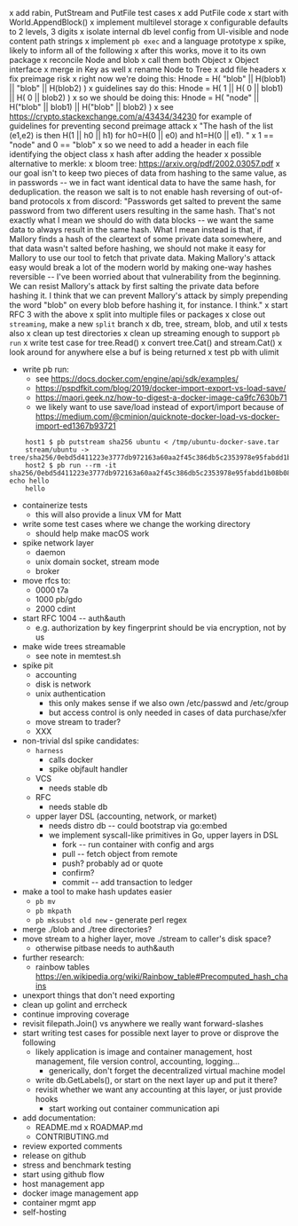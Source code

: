 x add rabin, PutStream and PutFile test cases
x add PutFile code 
    x start with World.AppendBlock()
x implement multilevel storage
    x configurable defaults to 2 levels, 3 digits
    x isolate internal db level config from UI-visible and node
      content path strings
x implement `pb exec` and a language prototype 
  x spike, likely to inform all of the following
  x after this works, move it to its own package
x reconcile Node and blob
  x call them both Object
    x Object interface
  x merge in Key as well
x rename Node to Tree
x add file headers
x fix preimage risk 
    x right now we're doing this: Hnode = H(             "blob" || H(blob1) ||   "blob" || H(blob2) )
    x guidelines say do this:     Hnode = H(   1    || H(  0    ||   blob1) || H(  0    ||   blob2) )
    x so we should be doing this: Hnode = H( "node" || H("blob" ||   blob1) || H("blob" ||   blob2) )
    x see https://crypto.stackexchange.com/a/43434/34230 for example
      of guidelines for preventing second preimage attack
        x "The hash of the list (e1,e2) is then H(1 || h0 || h1) for h0=H(0 || e0) and h1=H(0 || e1). "
        x 1 == "node" and 0 == "blob"
    x so we need to add a header in each file identifying the object class
      x hash after adding the header
x possible alternative to merkle:
    x bloom tree: https://arxiv.org/pdf/2002.03057.pdf
x our goal isn't to keep two pieces of data from hashing to the same
  value, as in passwords -- we in fact want identical data to have the
  same hash, for deduplication.  the reason we salt is to not enable
  hash reversing of out-of-band protocols
    x from discord: "Passwords get salted to prevent the same password
      from two different users resulting in the same hash.  That's not
      exactly what I mean we should do with data blocks -- we want the
      same data to always result in the same hash.  What I mean
      instead is that, if Mallory finds a hash of the cleartext of
      some private data somewhere, and that data wasn't salted before
      hashing, we should not make it easy for Mallory to use our tool
      to fetch that private data. Making Mallory's attack easy would
      break a lot of the modern world by making one-way hashes
      reversible -- I've been worried about that vulnerability from
      the beginning.  We can resist Mallory's attack by first salting
      the private data before hashing it.  I think that we can prevent
      Mallory's attack by simply prepending the word "blob" on every
      blob before hashing it, for instance.  I think."
x start RFC 3 with the above
x split into multiple files or packages
    x close out `streaming`, make a new `split` branch
    x db, tree, stream, blob, and util
    x tests also
x clean up test directories
x clean up streaming enough to support `pb run`
    x write test case for tree.Read()
    x convert tree.Cat() and stream.Cat()
    x look around for anywhere else a buf is being returned
    x test pb with ulimit 
- write pb run:
    - see https://docs.docker.com/engine/api/sdk/examples/
    - https://pspdfkit.com/blog/2019/docker-import-export-vs-load-save/
    - https://maori.geek.nz/how-to-digest-a-docker-image-ca9fc7630b71
    - we likely want to use save/load instead of export/import because
      of https://medium.com/@cminion/quicknote-docker-load-vs-docker-import-ed1367b93721

```
    host1 $ pb putstream sha256 ubuntu < /tmp/ubuntu-docker-save.tar 
    stream/ubuntu -> tree/sha256/0ebd5d411223e3777db972163a60aa2f45c386db5c2353978e95fabdd1b08b08
    host2 $ pb run --rm -it sha256/0ebd5d411223e3777db972163a60aa2f45c386db5c2353978e95fabdd1b08b08 echo hello
    hello
```

- containerize tests
    - this will also provide a linux VM for Matt
- write some test cases where we change the working directory
    - should help make macOS work
- spike network layer
    - daemon
    - unix domain socket, stream mode
    - broker
- move rfcs to:
    - 0000 t7a
    - 1000 pb/gdo
    - 2000 cdint
- start RFC 1004 -- auth&auth
    - e.g. authorization by key fingerprint should be via encryption, not by us
- make wide trees streamable
    - see note in memtest.sh
- spike pit
    - accounting
    - disk is network
    - unix authentication
        - this only makes sense if we also own /etc/passwd and /etc/group
        - but access control is only needed in cases of data
          purchase/xfer
    - move stream to trader?
    - XXX
- non-trivial dsl spike candidates:
    - `harness`
        - calls docker 
        - spike objfault handler
    - VCS
        - needs stable db 
    - RFC
        - needs stable db 
    - upper layer DSL (accounting, network, or market)
        - needs distro db -- could bootstrap via go:embed
        - we implement syscall-like primitives in Go, upper layers in DSL
            - fork -- run container with config and args
            - pull -- fetch object from remote
            - push? probably ad or quote
            - confirm?
            - commit -- add transaction to ledger
- make a tool to make hash updates easier
    - `pb mv`
    - `pb mkpath` 
    - `pb mksubst old new` - generate perl regex 
- merge ./blob and ./tree directories?  
- move stream to a higher layer, move ./stream to caller's disk space?
    - otherwise pitbase needs to auth&auth
- further research:
    - rainbow tables https://en.wikipedia.org/wiki/Rainbow_table#Precomputed_hash_chains
- unexport things that don't need exporting
- clean up golint and errcheck
- continue improving coverage
- revisit filepath.Join() vs anywhere we really want forward-slashes
- start writing test cases for possible next layer to prove or disprove the following
    - likely application is image and container management, host management, file version control, accounting, logging...
        - generically, don't forget the decentralized virtual machine model
    - write db.GetLabels(), or start on the next layer up and put it there?
    - revisit whether we want any accounting at this layer, or just provide hooks
        - start working out container communication api
- add documentation:
    - README.md
    x ROADMAP.md
    - CONTRIBUTING.md
- review exported comments
- release on github
- stress and benchmark testing
- start using github flow
- host management app
- docker image management app
- container mgmt app
- self-hosting
